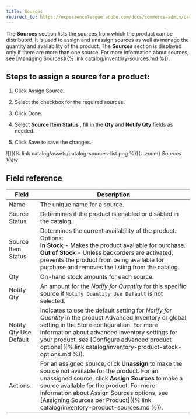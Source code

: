 ```yaml
---
title: Sources
redirect_to: https://experienceleague.adobe.com/docs/commerce-admin/catalog/products/settings/sources.html
---
```


The **Sources** section lists the sources from which the product can be distributed. It is used to assign and unassign sources as well as manage the quantity and availability of the product. The **Sources** section is displayed only if there are more than one source. For more information about sources, see [Managing Sources]({% link catalog/inventory-sources.md %}).

## Steps to assign a source for a product:

1. Click <span class="btn">Assign Source</span>.

1. Select the checkbox for the required sources.

1. Click <span class="btn">Done</span>.

1. Select **Source Item Status** , fill in the **Qty** and **Notify Qty** fields as needed.

1. Click <span class="btn">Save</span> to save the changes.

![]({% link catalog/assets/catalog-sources-list.png %}){: .zoom}
_Sources View_

## Field reference

|Field|Description|
|--- |--- |
|Name|The unique name for a source.|
|Source Status|Determines if the product is enabled or disabled in the catalog.|
|Source Item Status|Determines the current availability of the product. Options:<br />**In Stock** - Makes the product available for purchase.<br />**Out of Stock** - Unless backorders are activated, prevents the product from being available for purchase and removes the listing from the catalog.|
|Qty|On-hand stock amounts for each source.|
|Notify Qty|An amount for the _Notify for Quantity_ for this specific source if `Notify Quantity Use Default` is not selected.|
|Notify Qty Use Default|Indicates to use the default setting for _Notify for Quantity_ in the product Advanced Inventory or global setting in the Store configuration. For more information about advanced inventory settings for your product, see [Configure advanced product options]({% link catalog/inventory-product-stock-options.md %}).|
|Actions|For an assigned source, click **Unassign** to make the source not available for the product. For an unassigned source, click **Assign Sources** to make a source available for the product. For more information about Assign Sources options, see [Assigning Sources per Product]({% link catalog/inventory-product-sources.md %}).|
